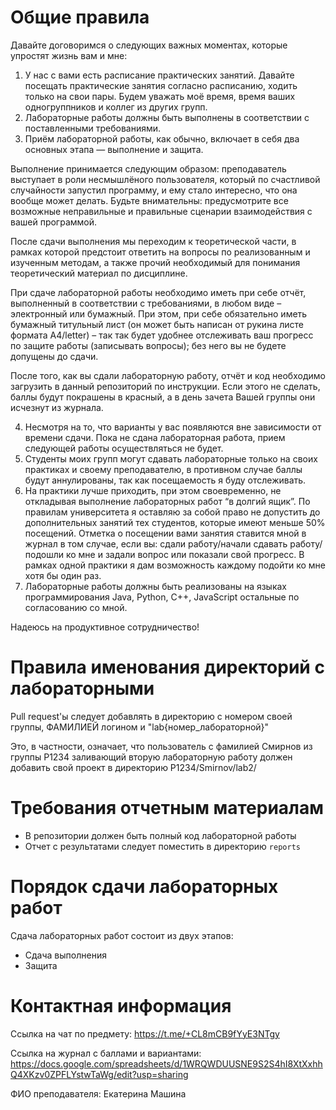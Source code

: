 # Общие правила

Давайте договоримся о следующих важных моментах, которые упростят жизнь вам и мне:
1. У нас с вами есть расписание практических занятий. Давайте посещать практические занятия согласно расписанию, ходить только на свои пары. Будем уважать моё время, время ваших одногруппников и коллег из других групп. 
2. Лабораторные работы должны быть выполнены в соответствии с поставленными требованиями. 
3. Приём лабораторной работы, как обычно, включает в себя два основных этапа — выполнение и защита. 

Выполнение принимается следующим образом: преподаватель выступает в роли несмышлёного пользователя, который по счастливой случайности запустил программу, и ему стало интересно, что она вообще может делать. Будьте внимательны: предусмотрите все возможные неправильные и правильные сценарии взаимодействия с вашей программой.

После сдачи выполнения мы переходим к теоретической части, в рамках которой предстоит ответить на вопросы по реализованным и изученным методам, а также прочий необходимый для понимания теоретический материал по дисциплине.

При сдаче лабораторной работы необходимо иметь при себе отчёт, выполненный в соответствии с требованиями, в любом виде – электронный или бумажный. При этом, при себе обязательно иметь бумажный титульный лист (он может быть написан от рукина листе формата А4/letter) – так так будет удобнее отслеживать ваш прогресс по защите работы (записывать вопросы); без него вы не будете допущены до сдачи.

После того, как вы сдали лабораторную работу, отчёт и код необходимо загрузить в данный репозиторий по инструкции. Если этого не сделать, баллы будут покрашены в красный, а в день зачета Вашей группы они исчезнут из журнала.

4. Несмотря на то, что варианты у вас появляются вне зависимости от времени сдачи. Пока не сдана лабораторная работа, прием следующей работы осуществляться не будет.
5. Студенты моих групп могут сдавать лабораторные только на своих практиках и своему преподавателю, в противном случае баллы будут аннулированы, так как посещаемость я буду отслеживать.
6. На практики лучше приходить, при этом своевременно, не откладывая выполнение лабораторных работ “в долгий ящик”. По правилам университета я оставляю за собой право не допустить до дополнительных занятий тех студентов, которые имеют меньше 50% посещений. Отметка о посещении вами занятия ставится мной в журнал в том случае, если вы: сдали работу/начали сдавать работу/подошли ко мне и задали вопрос или показали свой прогресс. 
В рамках одной практики я дам возможность каждому подойти ко мне хотя бы один раз.
7. Лабораторные работы должны быть реализованы на языках программирования Java, Python, C++, JavaScript остальные по согласованию со мной.

Надеюсь на продуктивное сотрудничество!

# Правила именования директорий с лабораторными

Pull request'ы следует добавлять в директорию с номером своей группы, ФАМИЛИЕЙ логином и "lab{номер_лабораторной}"

Это, в частности, означает, что пользователь с фамилией Смирнов из группы P1234 заливающий вторую лабораторную работу должен добавить свой проект в директорию P1234/Smirnov/lab2/


# Требования отчетным материалам

* В репозитории должен быть полный код лабораторной работы 
* Отчет с результатами следует поместить в директорию `reports`

# Порядок сдачи лабораторных работ
Сдача лабораторных работ состоит из двух этапов:
* Сдача выполнения
* Защита

# Контактная информация
Ссылка на чат по предмету: https://t.me/+CL8mCB9fYyE3NTgy

Cсылка на журнал с баллами и вариантами: https://docs.google.com/spreadsheets/d/1WRQWDUUSNE9S2S4hI8XtXxhhQ4XKzv0ZPFLYstwTaWg/edit?usp=sharing

ФИО преподавателя: Екатерина Машина
